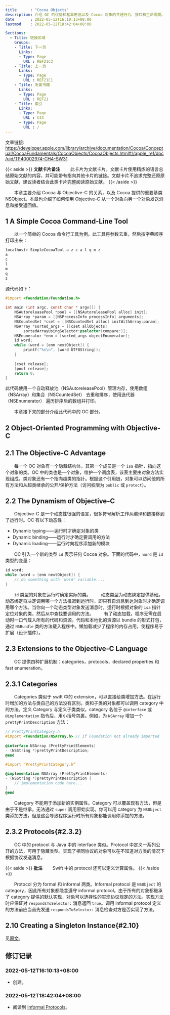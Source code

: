```yaml
---
title      : "Cocoa Objects"
description: 介绍 OC 的优势和基本用法以及 Cocoa 对象的共通行为、接口和生命周期。
date       : 2022-05-12T16:10:13+08:00
lastmod    : 2022-05-12T18:42:04+08:00

Sections:
  - Title: 链接区域
    Groups:
    - Title: 下一页
      Links:
      - Type: Page
        URL : REF21C3
    - Title: 上一页
      Links:
      - Type: Page
        URL : REF21C1
    - Title: 所属书籍
      Links:
      - Type: Page
        URL : REF21
    - Title: 索引
      Links:
      - Type: Page
        URL : C43
      - Type: Page
        URL : /
---
```

文章链接: https://developer.apple.com/library/archive/documentation/Cocoa/Conceptual/CocoaFundamentals/CocoaObjects/CocoaObjects.html#//apple_ref/doc/uid/TP40002974-CH4-SW31

{{< aside >}}
**文献卡片备注**
　　此卡片为文献卡片。文献卡片使用精炼的语言总结原始文献的内容，并可能带有指向其他卡片的链接。文献卡片不追求完整还原原始文献，建议读者结合此类卡片完整阅读原始文献。
{{< /aside >}}

　　本章主要介绍 Cocoa 与 Objective-C 的关系，以及 Cocoa 提供的重要基类 NSObject。本章也介绍了如何使用 Objective-C 从一个对象向另一个对象发送消息和接受返回值。

1 A Simple Cocoa Command-Line Tool
----------------------------------
　　以一个简单的 Cocoa 命令行工具为例。此工具将参数去重，然后按字典顺序打印出来：

```bash
localhost> SimpleCocoaTool a z c a l q m z
a
c
l
m
q
z
```

源代码如下：

```objective-c
#import <Foundation/Foundation.h>
 
int main (int argc, const char * argv[]) {
    NSAutoreleasePool *pool = [[NSAutoreleasePool alloc] init];
    NSArray *param = [[NSProcessInfo processInfo] arguments];
    NSCountedSet *cset = [[NSCountedSet alloc] initWithArray:param];
    NSArray *sorted_args = [[cset allObjects]
        sortedArrayUsingSelector:@selector(compare:)];
    NSEnumerator *enm = [sorted_args objectEnumerator];
    id word;
    while (word = [enm nextObject]) {
        printf("%s\n", [word UTF8String]);
    }
 
    [cset release];
    [pool release];
    return 0;
}
```

此代码使用一个自动释放池（NSAutoreleasePool）管理内存，使用数组（NSArray）和集合（NSCountedSet） 去重和排序，使用迭代器（NSEnumerator） 遍历排序后的数组并打印。

　　本章接下来的部分介绍此代码中的 OC 部分。

2 Object-Oriented Programming with Objective-C
----------------------------------------------

2.1 The Objective-C Advantage
-----------------------------
　　每一个 OC 对象有一个隐藏结构体，其第一个成员是一个 `isa` 指针，指向这个对象的类。OC 中的类也是一个对象，维护一个调度表，该表主要由对象方法实现组成。类对象还有一个指向超类的指针。根据这个引用链，对象可以访问他的所有方法和从超类继承的公开/保护方法（访问权限为 `public` 或 `protect`）。

2.2 The Dynamism of Objective-C
-------------------------------
　　Objective-C 是一个动态性很强的语言，很多符号解析工作从编译和链接移到了运行时。OC 有以下动态性：
- Dynamic typing——运行时才确定对象的类
- Dynamic binding——运行时才确定要调用的方法
- Dynamic loading——运行时向程序添加新的模块

　　OC 引入一个新的类型 `id` 表示任何 Cocoa 对象。下面的代码中，`word` 是 `id` 类型的变量：

```objective-c
id word;
while (word = [enm nextObject]) {
    // do something with 'word' variable....
}
```

　　`id` 类型的对象在运行时确定实际的类。
　　动态类型为动态绑定提供基础。动态绑定将决定调用哪一个方法推迟到运行时，即只有自消息到达对象时才确定调用哪个方法。当你向一个动态类型对象发送消息时，运行时根据对象的 `isa` 指针定位对象的类，然后从中查找要调用的方法。
　　有了动态加载，程序无需在启动时一口气载入所有的代码和资源。代码和本地化的资源以 bundle 的形式打包，通过 `NSBundle` 类的方法载入程序中。懒加载减少了程序的内存占用，使程序易于扩展（设计插件）。

2.3 Extensions to the Objective-C Language
------------------------------------------
　　OC 提供四种扩展机制：categories，protocols，declared properties 和 fast enumeration。

2.3.1 Categories
----------------
　　Categories 类似于 swift 中的 extension，可以直接给类增加方法。在运行时增加的方法与类自己的方法没有区别。类和子类的对象都可以调用 category 中的方法。定义 Category 与定义子类类似，category 名位于 `@interface` 或 `@implementation` 指令后，用小括号包裹。例如，为 `NSArray` 增加一个 `prettyPrintDescription` 方法：

```objective-c
// PrettyPrintCategory.h
#import <Foundation/NSArray.h> // if Foundation not already imported
 
@interface NSArray (PrettyPrintElements)
- (NSString *)prettyPrintDescription;
@end
```

```objective-c
#import “PrettyPrintCategory.h”
 
@implementation NSArray (PrettyPrintElements)
- (NSString *)prettyPrintDescription {
    // implementation code here...
}
@end
```

　　Category 不能用于添加新的实例属性。Category 可以覆盖现有方法，但是由于不是继承，无法通过 `super` 调用原始实现。你可以用 category 为 `NSObject` 类添加方法，但是这会导致程序运行时所有对象都能调用你添加的方法。

2.3.2 Protocols{#2.3.2}
-----------------------
　　OC 中的 protocol 与 Java 中的 interface 类似。Protocol 中定义一系列公开的方法，可用于隐藏类型。实现了相同协议的对象可以在不知道对方类的情况下根据协议发送消息。

{{< aside >}}
**批注**
　　Swift 中的 protocol 还可以定义计算属性。
{{< /aside >}}

　　Protocol 分为 formal 和 informal 两类。Informal protocol 是 `NSObject` 的 category，因此所有对象都隐含遵守 informal protocol。由于所有的对象都继承了 category 提供的默认实现，对象可以选择性的实现协议规定的方法。实现方法时应保证对 `respondsToSelector:` 消息返回 `true`。调用 informal protocol 定义的方法前应当首先发送 `respondsToSelector:` 消息检查对方是否实现了方法。


2.10 Creating a Singleton Instance{#2.10}
-----------------------------------------
见[原文](https://developer.apple.com/library/archive/documentation/Cocoa/Conceptual/CocoaFundamentals/CocoaObjects/CocoaObjects.html#//apple_ref/doc/uid/TP40002974-CH4-SW32)。


## 修订记录
### 2022-05-12T16:10:13+08:00
* 创建。
### 2022-05-12T18:42:04+08:00
* 阅读到 [Informal Protocols](#2.3.2)。